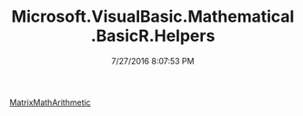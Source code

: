 ﻿---
title: Microsoft.VisualBasic.Mathematical.BasicR.Helpers
date: 7/27/2016 8:07:53 PM
---

[MatrixMathArithmetic](T-Microsoft.VisualBasic.Mathematical.BasicR.Helpers.MatrixMathArithmetic.html)
